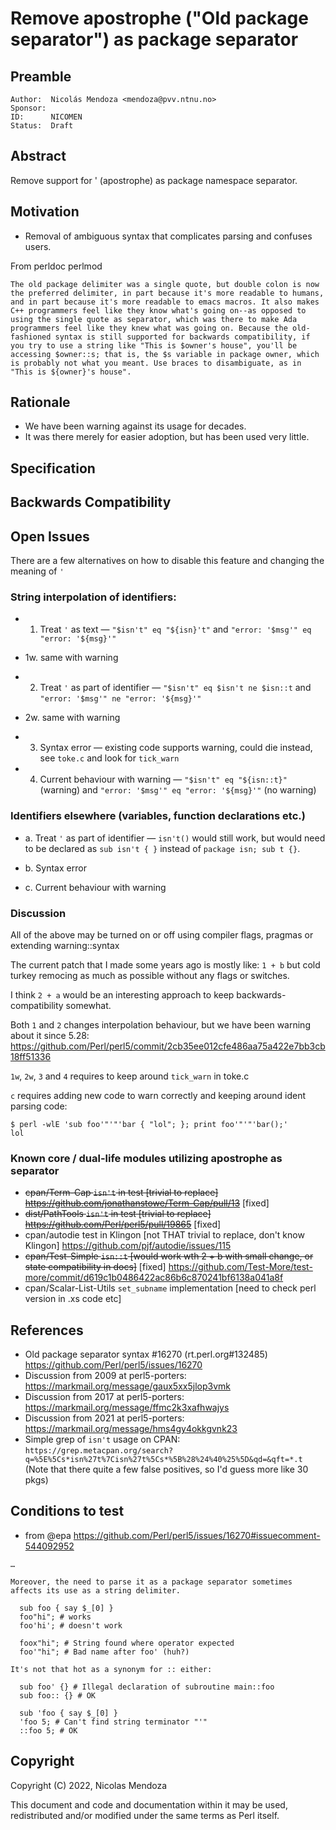 # Remove apostrophe ("Old package separator") as package separator

## Preamble

    Author:  Nicolás Mendoza <mendoza@pvv.ntnu.no>
    Sponsor:
    ID:      NICOMEN
    Status:  Draft

## Abstract

Remove support for ' (apostrophe) as package namespace separator.

## Motivation

* Removal of ambiguous syntax that complicates parsing and confuses users.

From perldoc perlmod

```The old package delimiter was a single quote, but double colon is now the preferred delimiter, in part because it's more readable to humans, and in part because it's more readable to emacs macros. It also makes C++ programmers feel like they know what's going on--as opposed to using the single quote as separator, which was there to make Ada programmers feel like they knew what was going on. Because the old-fashioned syntax is still supported for backwards compatibility, if you try to use a string like "This is $owner's house", you'll be accessing $owner::s; that is, the $s variable in package owner, which is probably not what you meant. Use braces to disambiguate, as in "This is ${owner}'s house".```

## Rationale

* We have been warning against its usage for decades.
* It was there merely for easier adoption, but has been used very little.

## Specification

## Backwards Compatibility

## Open Issues

There are a few alternatives on how to disable this feature and changing the meaning of `'`

### String interpolation of identifiers:

* 1. Treat `'` as text — `"$isn't" eq "${isn}'t"` and `"error: '$msg'" eq "error: '${msg}'"` 
* 1w. same with warning

* 2. Treat `'` as part of identifier — `"$isn't" eq $isn't ne $isn::t` and `"error: '$msg'" ne "error: '${msg}'"`
* 2w. same with warning

* 3. Syntax error — existing code supports warning, could die instead, see `toke.c` and look for `tick_warn`

* 4. Current behaviour with warning — `"$isn't" eq "${isn::t}"` (warning) and `"error: '$msg'" eq "error: '${msg}'"` (no warning)

### Identifiers elsewhere (variables, function declarations etc.)

* a. Treat `'` as part of identifier — `isn't()` would still work, but would need to be declared as `sub isn't { }` instead of `package isn; sub t {}`.

* b. Syntax error

* c. Current behaviour with warning

### Discussion

All of the above may be turned on or off using compiler flags, pragmas or extending warning::syntax

The current patch that I made some years ago is mostly like: `1 + b` but cold turkey remocing as much as possible without any flags or switches.

I think `2 + a` would be an interesting approach to keep backwards-compatibility somewhat. 

Both `1` and `2` changes interpolation behaviour, but we have been warning about it since 5.28: https://github.com/Perl/perl5/commit/2cb35ee012cfe486aa75a422e7bb3cb18ff51336

`1w`, `2w`, `3` and `4` requires to keep around `tick_warn` in toke.c

`c` requires adding new code to warn correctly and keeping around ident parsing code: 

```
$ perl -wlE 'sub foo'"'"'bar { "lol"; }; print foo'"'"'bar();'
lol
```

### Known core / dual-life modules utilizing apostrophe as separator

* ~~cpan/Term-Cap `isn't` in test [trivial to replace] https://github.com/jonathanstowe/Term-Cap/pull/13~~ [fixed]
* ~~dist/PathTools `isn't` in test [trivial to replace] https://github.com/Perl/perl5/pull/19865~~ [fixed]
* cpan/autodie test in Klingon [not THAT trivial to replace, don't know Klingon] https://github.com/pjf/autodie/issues/115
* ~~cpan/Test-Simple `isn::t` [would work wth 2 + b with small change, or state compatibility in docs]~~ [fixed] https://github.com/Test-More/test-more/commit/d619c1b0486422ac86b6c870241bf6138a041a8f
* cpan/Scalar-List-Utils `set_subname` implementation [need to check perl version in .xs code etc]

## References

* Old package separator syntax #16270 (rt.perl.org#132485) https://github.com/Perl/perl5/issues/16270 
* Discussion from 2009 at perl5-porters: https://markmail.org/message/gaux5xx5jlop3vmk
* Discussion from 2017 at perl5-porters: https://markmail.org/message/ffmc2k3xafhwajys
* Discussion from 2021 at perl5-porters: https://markmail.org/message/hms4gy4okkgvnk23
* Simple grep of `isn't` usage on CPAN: `https://grep.metacpan.org/search?q=%5E%5Cs*isn%27t%7Cisn%27t%5Cs*%5B%28%24%40%25%5D&qd=&qft=*.t` (Note that there quite a few false positives, so I'd guess more like 30 pkgs)

## Conditions to test

* from @epa https://github.com/Perl/perl5/issues/16270#issuecomment-544092952

```
…

Moreover, the need to parse it as a package separator sometimes affects its use as a string delimiter.

  sub foo { say $_[0] }
  foo"hi"; # works
  foo'hi'; # doesn't work

  foox"hi"; # String found where operator expected
  foo'"hi"; # Bad name after foo' (huh?)

It's not that hot as a synonym for :​: either​:

  sub foo' {} # Illegal declaration of subroutine main​::foo
  sub foo​:: {} # OK

  sub 'foo { say $_[0] }
  'foo 5; # Can't find string terminator "'"
  :​:foo 5; # OK
```

## Copyright

Copyright (C) 2022, Nicolas Mendoza

This document and code and documentation within it may be used, redistributed and/or modified under the same terms as Perl itself.
